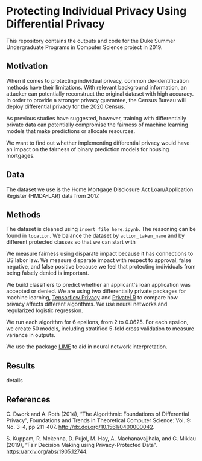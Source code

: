 # Protecting Individual Privacy Using Differential Privacy

This repository contains the outputs and code for the Duke Summer Undergraduate Programs in Computer Science project in 2019. 

## Motivation
When it comes to protecting individual privacy, common de-identification methods have their limitations. With relevant background information, an attacker can potentially reconstruct the original dataset with high accuracy. In order to provide a stronger privacy guarantee, the Census Bureau will deploy differential privacy for the 2020 Census.

As previous studies have suggested, however, training with differentially private data can potentially compromise the fairness of machine learning models that make predictions or allocate resources.

We want to find out whether implementing differential privacy would have an impact on the fairness of binary prediction models for housing mortgages.

## Data
The dataset we use is the Home Mortgage Disclosure Act Loan/Application Register (HMDA-LAR) data from 2017. 

## Methods
The dataset is cleaned using `insert_file_here.ipynb`. The reasoning can be found in `location`. We balance the dataset by `action_taken_name` and by different protected classes so that we can start with 

We measure fairness using disparate impact because it has connections to US labor law. We measure disparate impact with respect to approval, false negative, and false positive because we feel that protecting individuals from being falsely denied is important.

We build classifiers to predict whether an applicant's loan application was accepted or denied. We are using two differentially private packages for machine learning, [Tensorflow Privacy](https://github.com/tensorflow/privacy) and [PrivateLR](https://cran.r-project.org/web/packages/PrivateLR/PrivateLR.pdf) to compare how privacy affects different algorithms. We use neural networks and regularized logistic regression.

We run each algorithm for 6 epsilons, from 2 to 0.0625. For each epsilon, we create 50 models, including stratified 5-fold cross validation to measure variance in outputs.

We use the package [LIME](https://github.com/marcotcr/lime) to aid in neural network interpretation. 

## Results

details

## References

C. Dwork and A. Roth (2014), “The Algorithmic Foundations of Differential Privacy”, Foundations and Trends in Theoretical Computer Science: Vol. 9: No. 3–4, pp 211-407. http://dx.doi.org/10.1561/0400000042.

S. Kuppam, R. Mckenna, D. Pujol, M. Hay, A. Machanavajjhala, and G. Miklau (2019), “Fair Decision Making using Privacy-Protected Data”. https://arxiv.org/abs/1905.12744.
